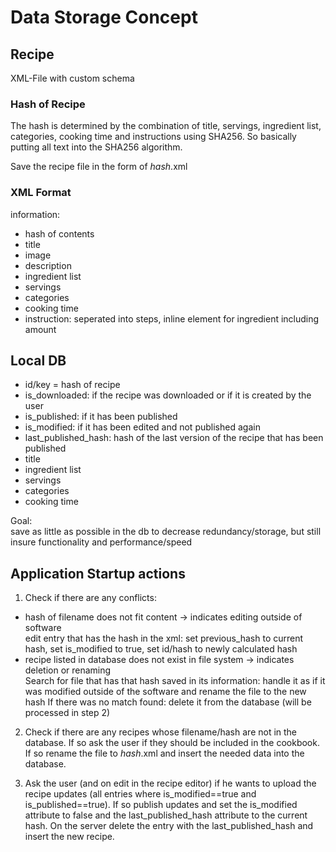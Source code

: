 # Data Storage Concept
## Recipe
XML-File with custom schema

### Hash of Recipe
The hash is determined by the combination of title, servings, ingredient list, categories, cooking time and instructions using SHA256. 
So basically putting all text into the SHA256 algorithm.

Save the recipe file in the form of $hash$.xml  

### XML Format

information:
- hash of contents
- title
- image
- description
- ingredient list
- servings
- categories
- cooking time
- instruction: seperated into steps, inline element for ingredient including amount

## Local DB
- id/key = hash of recipe
- is_downloaded: if the recipe was downloaded or if it is created by the user
- is_published: if it has been published
- is_modified: if it has been edited and not published again
- last_published_hash: hash of the last version of the recipe that has been published
- title
- ingredient list
- servings
- categories
- cooking time

Goal:  
save as little as possible in the db to decrease redundancy/storage, but still insure functionality and performance/speed

## Application Startup actions
1. Check if there are any conflicts:
- hash of filename does not fit content -> indicates editing outside of software  
    edit entry that has the hash in the xml: set previous_hash to current hash, set is_modified to true, set id/hash to newly calculated hash
- recipe listed in database does not exist in file system -> indicates deletion or renaming  
    Search for file that has that hash saved in its information:
          handle it as if it was modified outside of the software and rename the file to the new hash
    If there was no match found:
          delete it from the database (will be processed in step 2)
  
2. Check if there are any recipes whose filename/hash are not in the database.
If so ask the user if they should be included in the cookbook.
If so rename the file to $hash$.xml and insert the needed data into the database.

3. Ask the user (and on edit in the recipe editor) if he wants to upload the recipe updates (all entries where is_modified==true and is_published==true).
If so publish updates and set the is_modified attribute to false and the last_published_hash attribute to the current hash.
On the server delete the entry with the last_published_hash and insert the new recipe.
